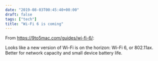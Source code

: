 ```yaml
---
date: "2019-08-03T00:45:40+00:00"
draft: false
tags: ["tech"]
title: "Wi-Fi 6 is coming"
---
```

From https://9to5mac.com/guides/wi-fi-6/:

Looks like a new version of Wi-Fi is on the horizon: Wi-Fi 6, or 802.11ax. Better for network capacity and small device battery life.
